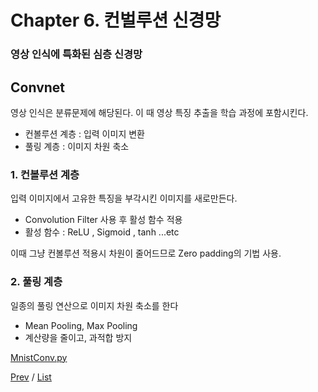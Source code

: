Chapter 6.  컨벌루션 신경망
========================

### 영상 인식에 특화된 심층 신경망

## Convnet
영상 인식은 분류문제에 해당된다. 이 때 영상 특징 추출을 학습 과정에 포함시킨다.
+ 컨볼루션 계층 : 입력 이미지 변환
+ 풀링 계층 : 이미지 차원 축소

### 1. 컨볼루션 계층
입력 이미지에서 고유한 특징을 부각시킨 이미지를 새로만든다.
+ Convolution Filter 사용 후 활성 함수 적용
+ 활성 함수 : ReLU , Sigmoid , tanh ...etc

이때 그냥 컨볼루션 적용시 차원이 줄어드므로 Zero padding의 기법 사용.

### 2. 풀링 계층
일종의 풀링 연산으로 이미지 차원 축소를 한다
+ Mean Pooling, Max Pooling
+ 계산량을 줄이고, 과적합 방지

[MnistConv.py](MnistConv.py)


[Prev](../ch5_Deep_Learning/deep_learning.md) / [List](../readme.md)

